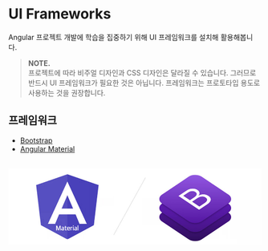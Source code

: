 # UI Frameworks

Angular 프로젝트 개발에 학습을 집중하기 위해 UI 프레임워크를 설치해 활용해봅니다.

> **NOTE.**<br>
> 프로젝트에 따라 비주얼 디자인과 CSS 디자인은 달라질 수 있습니다. 그러므로 반드시 UI 프레임워크가 필요한 것은 아닙니다. 프레임워크는 프로토타입 용도로 사용하는 것을 권장합니다.

## 프레임워크

- [Bootstrap](https://getbootstrap.com)
- [Angular Material](https://material.angular.io)

<br>

<img src="assets/ui-framework.jpg" alt>
